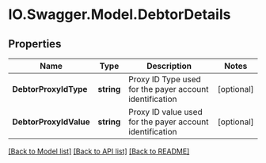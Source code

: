 # IO.Swagger.Model.DebtorDetails
## Properties

Name | Type | Description | Notes
------------ | ------------- | ------------- | -------------
**DebtorProxyIdType** | **string** | Proxy ID Type used for the payer account identification | [optional] 
**DebtorProxyIdValue** | **string** | Proxy ID value used for the payer account identification | [optional] 

[[Back to Model list]](../README.md#documentation-for-models) [[Back to API list]](../README.md#documentation-for-api-endpoints) [[Back to README]](../README.md)

